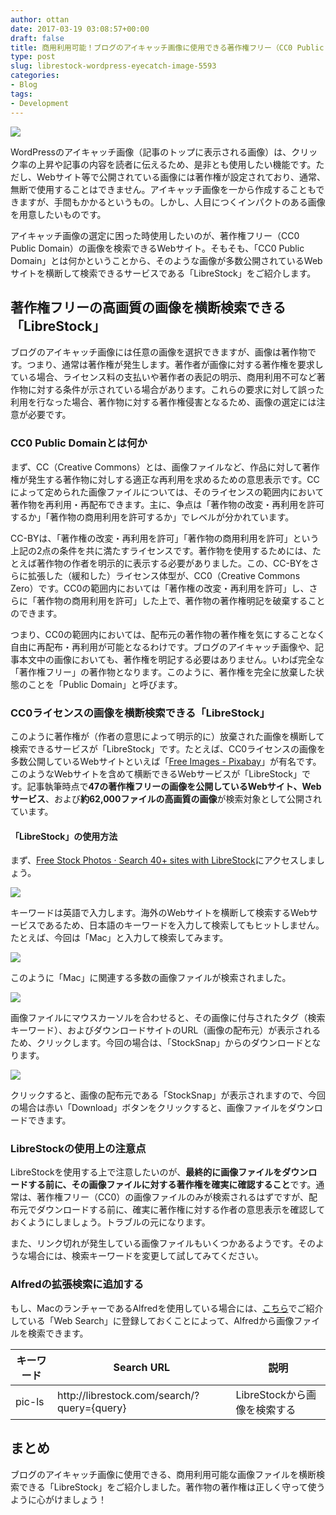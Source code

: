 ```yaml
---
author: ottan
date: 2017-03-19 03:08:57+00:00
draft: false
title: 商用利用可能！ブログのアイキャッチ画像に使用できる著作権フリー（CC0 Public Domain）の画像を横断して検索できる「LibreStock」
type: post
slug: librestock-wordpress-eyecatch-image-5593
categories:
- Blog
tags:
- Development
---
```


![](/uploads/2017/03/170319-58cdee533aa3e.jpg)

WordPressのアイキャッチ画像（記事のトップに表示される画像）は、クリック率の上昇や記事の内容を読者に伝えるため、是非とも使用したい機能です。ただし、Webサイト等で公開されている画像には著作権が設定されており、通常、無断で使用することはできません。アイキャッチ画像を一から作成することもできますが、手間もかかるというもの。しかし、人目につくインパクトのある画像を用意したいものです。

アイキャッチ画像の選定に困った時使用したいのが、著作権フリー（CC0 Public Domain）の画像を検索できるWebサイト。そもそも、「CC0 Public Domain」とは何かということから、そのような画像が多数公開されているWebサイトを横断して検索できるサービスである「LibreStock」をご紹介します。

## 著作権フリーの高画質の画像を横断検索できる「LibreStock」

ブログのアイキャッチ画像には任意の画像を選択できますが、画像は著作物です。つまり、通常は著作権が発生します。著作者が画像に対する著作権を要求している場合、ライセンス料の支払いや著作者の表記の明示、商用利用不可など著作物に対する条件が示されている場合があります。これらの要求に対して誤った利用を行なった場合、著作物に対する著作権侵害となるため、画像の選定には注意が必要です。

### CC0 Public Domainとは何か

まず、CC（Creative Commons）とは、画像ファイルなど、作品に対して著作権が発生する著作物に対しする適正な再利用を求めるための意思表示です。CCによって定められた画像ファイルについては、そのライセンスの範囲内において著作物を再利用・再配布できます。主に、争点は「著作物の改変・再利用を許可するか」「著作物の商用利用を許可するか」でレベルが分かれています。

CC-BYは、「著作権の改変・再利用を許可」「著作物の商用利用を許可」という上記の2点の条件を共に満たすライセンスです。著作物を使用するためには、たとえば著作物の作者を明示的に表示する必要がありました。この、CC-BYをさらに拡張した（緩和した）ライセンス体型が、CC0（Creative Commons Zero）です。CC0の範囲内においては「著作権の改変・再利用を許可」し、さらに「著作物の商用利用を許可」した上で、著作物の著作権明記を破棄することのできます。

つまり、CC0の範囲内においては、配布元の著作物の著作権を気にすることなく自由に再配布・再利用が可能となるわけです。ブログのアイキャッチ画像や、記事本文中の画像においても、著作権を明記する必要はありません。いわば完全な「著作権フリー」の著作物となります。このように、著作権を完全に放棄した状態のことを「Public Domain」と呼びます。

### CC0ライセンスの画像を横断検索できる「LibreStock」

このように著作権が（作者の意思によって明示的に）放棄された画像を横断して検索できるサービスが「LibreStock」です。たとえば、CC0ライセンスの画像を多数公開しているWebサイトといえば「[Free Images - Pixabay](https://pixabay.com/)」が有名です。このようなWebサイトを含めて横断できるWebサービスが「LibreStock」です。記事執筆時点で**47の著作権フリーの画像を公開しているWebサイト、Webサービス**、および**約62,000ファイルの高画質の画像**が検索対象として公開されています。

#### 「LibreStock」の使用方法

まず、[Free Stock Photos · Search 40+ sites with LibreStock](https://librestock.com/)にアクセスしましょう。

![](/uploads/2017/03/170319-58cdee5a377cf.png)

キーワードは英語で入力します。海外のWebサイトを横断して検索するWebサービスであるため、日本語のキーワードを入力して検索してもヒットしません。たとえば、今回は「Mac」と入力して検索してみます。

![](/uploads/2017/03/170319-58cdee61306dd.png)

このように「Mac」に関連する多数の画像ファイルが検索されました。

![](/uploads/2017/03/170319-58cdee66898ed.png)

画像ファイルにマウスカーソルを合わせると、その画像に付与されたタグ（検索キーワード）、およびダウンロードサイトのURL（画像の配布元）が表示されるため、クリックします。今回の場合は、「StockSnap」からのダウンロードとなります。

![](/uploads/2017/03/170319-58cdee706c0bc.png)

クリックすると、画像の配布元である「StockSnap」が表示されますので、今回の場合は赤い「Download」ボタンをクリックすると、画像ファイルをダウンロードできます。

### LibreStockの使用上の注意点

LibreStockを使用する上で注意したいのが、**最終的に画像ファイルをダウンロードする前に、その画像ファイルに対する著作権を確実に確認すること**です。通常は、著作権フリー（CC0）の画像ファイルのみが検索されるはずですが、配布元でダウンロードする前に、確実に著作権に対する作者の意思表示を確認しておくようにしましょう。トラブルの元になります。

また、リンク切れが発生している画像ファイルもいくつかあるようです。そのような場合には、検索キーワードを変更して試してみてください。

### Alfredの拡張検索に追加する

もし、MacのランチャーであるAlfredを使用している場合には、[こちら](/alfred-guidance-181/)でご紹介している「Web Search」に登録しておくことによって、Alfredから画像ファイルを検索できます。

<!-- textlint-disable -->
| キーワード | Search URL                                   | 説明                         |
| ---------- | -------------------------------------------- | ---------------------------- |
| pic-ls     | http\://librestock.com/search/?query={query} | LibreStockから画像を検索する |
<!-- textlint-enable -->

## まとめ

ブログのアイキャッチ画像に使用できる、商用利用可能な画像ファイルを横断検索できる「LibreStock」をご紹介しました。著作物の著作権は正しく守って使うように心がけましょう！
